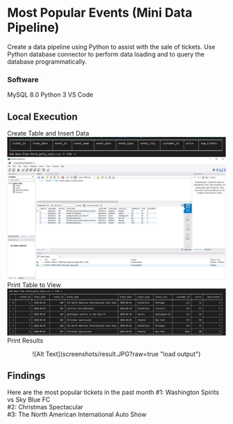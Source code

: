 # Most Popular Events (Mini Data Pipeline)
Create a data pipeline using Python to assist with the sale of tickets. 
Use Python database connector to perform data loading and to query the database programmatically.
### Software 
MySQL 8.0
Python 3
VS Code
## Local Execution 
Create Table and Insert Data
![Alt Text](screenshots/add_data.JPG?raw=true "create empty table, add data")
![Alt Text](screenshots/sql_table.JPG?raw=true "create empty table, add data")
<br clear="left"/>
Print Table to View
![Alt Text](screenshots/print_table.JPG?raw=true "load output")
<br clear="left"/>
Print Results
<p align="center">
![Alt Text](screenshots/result.JPG?raw=true "load output")
</p>

## Findings
Here are the most popular tickets in the past month
#1: Washington Spirits vs Sky Blue FC <br>
#2: Christmas Spectacular <br>
#3: The North American International Auto Show <br>
